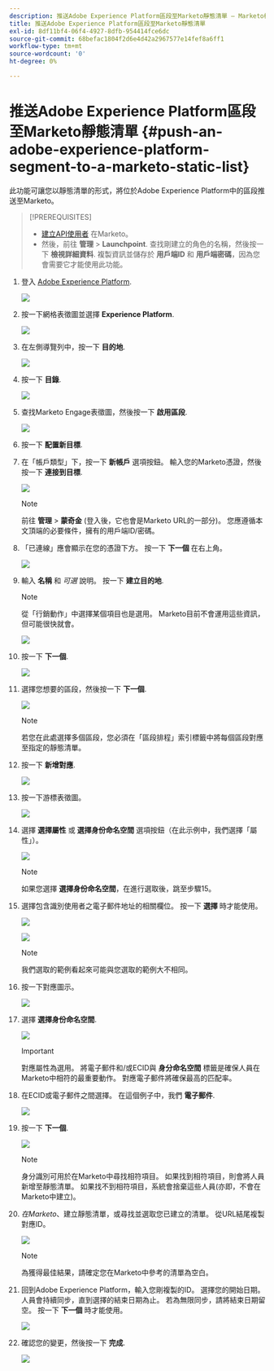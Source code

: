 ```yaml
---
description: 推送Adobe Experience Platform區段至Marketo靜態清單 — Marketo檔案 — 產品檔案
title: 推送Adobe Experience Platform區段至Marketo靜態清單
exl-id: 8df11bf4-06f4-4927-8dfb-954414fce6dc
source-git-commit: 68befac1804f2d6e4d42a2967577e14fef8a6ff1
workflow-type: tm+mt
source-wordcount: '0'
ht-degree: 0%

---
```


# 推送Adobe Experience Platform區段至Marketo靜態清單 {#push-an-adobe-experience-platform-segment-to-a-marketo-static-list}

此功能可讓您以靜態清單的形式，將位於Adobe Experience Platform中的區段推送至Marketo。

>[!PREREQUISITES]
>
>* [建立API使用者](/help/marketo/product-docs/administration/users-and-roles/create-an-api-only-user.md) 在Marketo。
>* 然後，前往 **管理** > **Launchpoint**. 查找剛建立的角色的名稱，然後按一下 **檢視詳細資料**. 複製資訊並儲存於 **用戶端ID** 和 **用戶端密碼**，因為您會需要它才能使用此功能。


1. 登入 [Adobe Experience Platform](https://experience.adobe.com/).

   ![](assets/push-an-adobe-experience-platform-segment-to-a-marketo-static-list-1.png)

1. 按一下網格表徵圖並選擇 **Experience Platform**.

   ![](assets/push-an-adobe-experience-platform-segment-to-a-marketo-static-list-2.png)

1. 在左側導覽列中，按一下 **目的地**.

   ![](assets/push-an-adobe-experience-platform-segment-to-a-marketo-static-list-3.png)

1. 按一下 **目錄**.

   ![](assets/push-an-adobe-experience-platform-segment-to-a-marketo-static-list-4.png)

1. 查找Marketo Engage表徵圖，然後按一下 **啟用區段**.

   ![](assets/push-an-adobe-experience-platform-segment-to-a-marketo-static-list-5.png)

1. 按一下 **配置新目標**.


1. 在「帳戶類型」下，按一下 **新帳戶** 選項按鈕。 輸入您的Marketo憑證，然後按一下 **連接到目標**.

   ![](assets/push-an-adobe-experience-platform-segment-to-a-marketo-static-list-6.png)

   >[!NOTE]
   >
   >前往 **管理** > **蒙奇金** (登入後，它也會是Marketo URL的一部分)。 您應遵循本文頂端的必要條件，擁有的用戶端ID/密碼。

1. 「已連線」應會顯示在您的憑證下方。 按一下 **下一個** 在右上角。

   ![](assets/push-an-adobe-experience-platform-segment-to-a-marketo-static-list-7.png)

1. 輸入 **名稱** 和 _可選_ 說明。 按一下 **建立目的地**.

   >[!NOTE]
   >
   >從「行銷動作」中選擇某個項目也是選用。 Marketo目前不會運用這些資訊，但可能很快就會。

   ![](assets/push-an-adobe-experience-platform-segment-to-a-marketo-static-list-8.png)

1. 按一下 **下一個**.

   ![](assets/push-an-adobe-experience-platform-segment-to-a-marketo-static-list-9.png)

1. 選擇您想要的區段，然後按一下 **下一個**.

   ![](assets/push-an-adobe-experience-platform-segment-to-a-marketo-static-list-10.png)

   >[!NOTE]
   >
   >若您在此處選擇多個區段，您必須在「區段排程」索引標籤中將每個區段對應至指定的靜態清單。

1. 按一下 **新增對應**.

   ![](assets/push-an-adobe-experience-platform-segment-to-a-marketo-static-list-11.png)

1. 按一下游標表徵圖。

   ![](assets/push-an-adobe-experience-platform-segment-to-a-marketo-static-list-12.png)

1. 選擇 **選擇屬性** 或 **選擇身份命名空間** 選項按鈕（在此示例中，我們選擇「屬性」）。

   ![](assets/push-an-adobe-experience-platform-segment-to-a-marketo-static-list-13.png)

   >[!NOTE]
   >
   >如果您選擇 **選擇身份命名空間**，在進行選取後，跳至步驟15。

1. 選擇包含識別使用者之電子郵件地址的相關欄位。 按一下 **選擇** 時才能使用。

   ![](assets/push-an-adobe-experience-platform-segment-to-a-marketo-static-list-14.png)

   ![](assets/push-an-adobe-experience-platform-segment-to-a-marketo-static-list-15.png)

   >[!NOTE]
   >
   >我們選取的範例看起來可能與您選取的範例大不相同。

1. 按一下對應圖示。

   ![](assets/push-an-adobe-experience-platform-segment-to-a-marketo-static-list-16.png)

1. 選擇 **選擇身份命名空間**.

   ![](assets/push-an-adobe-experience-platform-segment-to-a-marketo-static-list-17.png)

   >[!IMPORTANT]
   >
   >對應屬性為選用。 將電子郵件和/或ECID與 **身分命名空間** 標籤是確保人員在Marketo中相符的最重要動作。 對應電子郵件將確保最高的匹配率。

1. 在ECID或電子郵件之間選擇。 在這個例子中，我們 **電子郵件**.

   ![](assets/push-an-adobe-experience-platform-segment-to-a-marketo-static-list-18.png)

1. 按一下 **下一個**.

   ![](assets/push-an-adobe-experience-platform-segment-to-a-marketo-static-list-19.png)

   >[!NOTE]
   >
   >身分識別可用於在Marketo中尋找相符項目。 如果找到相符項目，則會將人員新增至靜態清單。 如果找不到相符項目，系統會捨棄這些人員(亦即，不會在Marketo中建立)。

1. _在Marketo_、建立靜態清單，或尋找並選取您已建立的清單。 從URL結尾複製對應ID。

   ![](assets/push-an-adobe-experience-platform-segment-to-a-marketo-static-list-20.png)

   >[!NOTE]
   >
   >為獲得最佳結果，請確定您在Marketo中參考的清單為空白。

1. 回到Adobe Experience Platform，輸入您剛複製的ID。 選擇您的開始日期。 人員會持續同步，直到選擇的結束日期為止。 若為無限同步，請將結束日期留空。 按一下 **下一個** 時才能使用。

   ![](assets/push-an-adobe-experience-platform-segment-to-a-marketo-static-list-21.png)

1. 確認您的變更，然後按一下 **完成**.

   ![](assets/push-an-adobe-experience-platform-segment-to-a-marketo-static-list-22.png)
